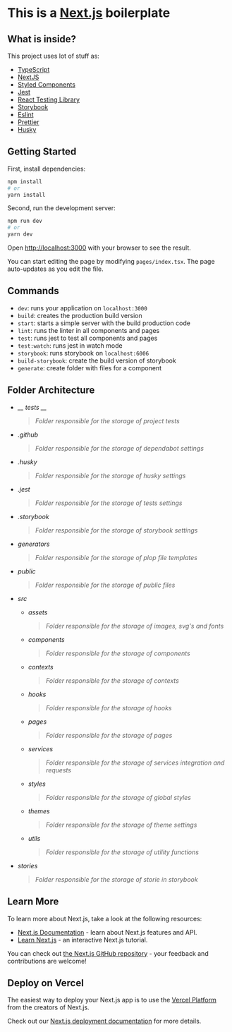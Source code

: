 # This is a [Next.js](https://nextjs.org/) boilerplate

## What is inside?

This project uses lot of stuff as:

- [TypeScript](https://www.typescriptlang.org/)
- [NextJS](https://nextjs.org/)
- [Styled Components](https://styled-components.com/)
- [Jest](https://jestjs.io/)
- [React Testing Library](https://testing-library.com/docs/react-testing-library/intro)
- [Storybook](https://storybook.js.org/)
- [Eslint](https://eslint.org/)
- [Prettier](https://prettier.io/)
- [Husky](https://github.com/typicode/husky)

## Getting Started

First, install dependencies:

```bash
npm install
# or
yarn install
```

Second, run the development server:

```bash
npm run dev
# or
yarn dev
```

Open [http://localhost:3000](http://localhost:3000) with your browser to see the result.

You can start editing the page by modifying `pages/index.tsx`. The page auto-updates as you edit the file.

## Commands

- `dev`: runs your application on `localhost:3000`
- `build`: creates the production build version
- `start`: starts a simple server with the build production code
- `lint`: runs the linter in all components and pages
- `test`: runs jest to test all components and pages
- `test:watch`: runs jest in watch mode
- `storybook`: runs storybook on `localhost:6006`
- `build-storybook`: create the build version of storybook
- `generate`: create folder with files for a component

## Folder Architecture

- <i>__ tests __</i>

  > _Folder responsible for the storage of project tests_

- _.github_
  > _Folder responsible for the storage of dependabot settings_
- _.husky_
  > _Folder responsible for the storage of husky settings_
- _.jest_
  > _Folder responsible for the storage of tests settings_
- _.storybook_
  > _Folder responsible for the storage of storybook settings_
- _generators_
  > _Folder responsible for the storage of plop file templates_
- _public_
  > _Folder responsible for the storage of public files_
- _src_
  - _assets_

    > _Folder responsible for the storage of images, svg's and fonts_
    
  - _components_
    > _Folder responsible for the storage of components_
  - _contexts_
    > _Folder responsible for the storage of contexts_
  - _hooks_
    > _Folder responsible for the storage of hooks_
  - _pages_
    > _Folder responsible for the storage of pages_
  - _services_
    > _Folder responsible for the storage of services integration and requests_
  - _styles_
    > _Folder responsible for the storage of global styles_
  - _themes_
    > _Folder responsible for the storage of theme settings_
  - _utils_
    > _Folder responsible for the storage of utility functions_
- _stories_
  > _Folder responsible for the storage of storie in storybook_

## Learn More

To learn more about Next.js, take a look at the following resources:

- [Next.js Documentation](https://nextjs.org/docs) - learn about Next.js features and API.
- [Learn Next.js](https://nextjs.org/learn) - an interactive Next.js tutorial.

You can check out [the Next.js GitHub repository](https://github.com/vercel/next.js/) - your feedback and contributions are welcome!

## Deploy on Vercel

The easiest way to deploy your Next.js app is to use the [Vercel Platform](https://vercel.com/import?utm_medium=default-template&filter=next.js&utm_source=create-next-app&utm_campaign=create-next-app-readme) from the creators of Next.js.

Check out our [Next.js deployment documentation](https://nextjs.org/docs/deployment) for more details.
